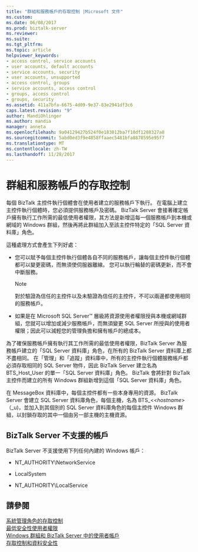 ```yaml
---
title: "群組和服務帳戶的存取控制 |Microsoft 文件"
ms.custom: 
ms.date: 06/08/2017
ms.prod: biztalk-server
ms.reviewer: 
ms.suite: 
ms.tgt_pltfrm: 
ms.topic: article
helpviewer_keywords:
- access control, service accounts
- user accounts, default accounts
- service accounts, security
- user accounts, unsupported
- access control, groups
- service accounts, access control
- groups, access control
- groups, security
ms.assetid: 411a7bfa-6675-4d09-9e37-83e2941df3c6
caps.latest.revision: "9"
author: MandiOhlinger
ms.author: mandia
manager: anneta
ms.openlocfilehash: 9a04129427b524f0e183012ba7f10df1288327a8
ms.sourcegitcommit: 5abd0ed3f9e4858ffaaec5481bfa8878595e95f7
ms.translationtype: MT
ms.contentlocale: zh-TW
ms.lasthandoff: 11/28/2017
---
```

# <a name="access-control-for-groups-and-service-accounts"></a>群組和服務帳戶的存取控制
每個 BizTalk 主控件執行個體會在使用者建立的服務帳戶下執行。 在電腦上建立主控件執行個體時，您必須提供服務帳戶及密碼。 BizTalk Server 會接著確定帳戶擁有執行工作所需的最低使用者權限，其方法是新增這每一個服務帳戶到本機或網域的 Windows 群組，然後再將此群組加入至該主控件特定的「SQL Server 資料庫」角色。  
  
 這種處理方式會產生下列好處：  
  
-   您可以賦予每個主控件執行個體各自不同的服務帳戶，讓每個主控件執行個體都可以變更密碼，而無須使伺服器離線。 您可以執行輪替的密碼更新，而不會中斷服務。  
  
    > [!NOTE]
    >  對於驗證為信任的主控件以及未驗證為信任的主控件，不可以兩邊都使用相同的服務帳戶。  
  
-   如果是在 Microsoft SQL Server™ 層級將資源使用者權限授與本機或網域群組，您就可以增加或減少服務帳戶，而無須變更 SQL Server 所授與的使用者權限；因此可以減輕您的管理負擔和擁有帳戶的總成本。  
  
 為了確保服務帳戶擁有執行其工作所需的最低使用者權限，BizTalk Server 為服務帳戶建立的「SQL Server 資料庫」角色，在所有的 BizTalk Server 資料庫上都不盡相同。 在「管理」和「追蹤」資料庫中，所有的主控件執行個體服務帳戶都必須存取相同的 SQL Server 物件，因此 BizTalk Server 建立名為 BTS_Host_User 的單一「SQL Server 資料庫」角色。 BizTalk 會將針對 BizTalk 主控件而建立的所有 Windows 群組新增到這個「SQL Server 資料庫」角色。  
  
 在 MessageBox 資料庫中，每個主控件都有一些本身專用的資源。 BizTalk Server 會建立 SQL Server 資料庫角色，每個主機，名為 BTS_<\<*hostname*\>（_u)，並加入到其個別的 SQL Server 資料庫角色的每個主控件 Windows 群組，以封鎖存取的其中一個由另一部主機的主機資源。  
  
## <a name="accounts-not-supported-by-biztalk-server"></a>BizTalk Server 不支援的帳戶  
 BizTalk Server 不支援使用下列任何內建的 Windows 帳戶：  
  
-   NT_AUTHORITY\NetworkService  
  
-   LocalSystem  
  
-   NT_AUTHORITY\LocalService  
  
## <a name="see-also"></a>請參閱  
 [系統管理角色的存取控制](../core/access-control-for-administrative-roles.md)   
 [最低安全性使用者權限](../core/minimum-security-user-rights.md)   
 [Windows 群組和 BizTalk Server 中的使用者帳戶](../core/windows-groups-and-user-accounts-in-biztalk-server.md)   
 [存取控制和資料安全性](../core/access-control-and-data-security.md)
